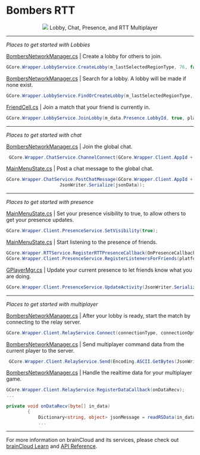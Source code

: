 # Bombers RTT

<p align="center">
    <img  src="../_screenshots/x_bombers.png?raw=true">
    Lobby, Chat, Presence, and RTT Multiplayer
</p>

---

_Places to get started with Lobbies_

[BombersNetworkManager.cs](https://github.com/getbraincloud/examples-unity/blob/master/BombersRTT/Assets/Scripts/Networking/BombersNetworkManager.cs#L65) | Create a lobby for others to join.

```csharp
GCore.Wrapper.LobbyService.CreateLobby(m_lastSelectedRegionType, 76, false, playerExtra, "", s_matchOptions, in_otherCxIds);
```

[BombersNetworkManager.cs](https://github.com/getbraincloud/examples-unity/blob/master/BombersRTT/Assets/Scripts/Networking/BombersNetworkManager.cs#L85) | Search for a lobby. A lobby will be made if none exist.

```csharp
GCore.Wrapper.LobbyService.FindOrCreateLobby(m_lastSelectedRegionType, 76, 2, algo,s_matchOptions, 1, false, playerExtra, "", s_matchOptions, in_otherCxIds);
```

[FriendCell.cs](https://github.com/getbraincloud/examples-unity/blob/master/BombersRTT/Assets/Scripts/UI/FriendCell.cs#L68) | Join a match that your friend is currently in.

```csharp
GCore.Wrapper.LobbyService.JoinLobby(m_data.Presence.LobbyId, true, playerExtra, "");
```

---

_Places to get started with chat_

[BombersNetworkManager.cs](https://github.com/getbraincloud/examples-unity/blob/master/BombersRTT/Assets/Scripts/Networking/BombersNetworkManager.cs#L1092) | Join the global chat.

```csharp
 GCore.Wrapper.ChatService.ChannelConnect(GCore.Wrapper.Client.AppId + ":gl:main", 25, onChannelConnected);
```

[MainMenuState.cs](https://github.com/getbraincloud/examples-unity/blob/d54976d03314243ffc9c3753e3bb7ad5d56531a9/BombersRTT/Assets/Scenes/States/MainMenuState/MainMenuState.cs#L271) | Post a chat message to the global chat.

```csharp
GCore.Wrapper.ChatService.PostChatMessage(GCore.Wrapper.Client.AppId + ":gl:main", in_field.text,
                    JsonWriter.Serialize(jsonData));
```

---

_Places to get started with presence_

[MainMenuState.cs](https://github.com/getbraincloud/examples-unity/blob/master/BombersRTT/Assets/Scenes/States/MainMenuState/MainMenuState.cs#L168) | Set your presence visibility to true, to allow others to get your presence updates.

```csharp
GCore.Wrapper.Client.PresenceService.SetVisibility(true);
```

[MainMenuState.cs](https://github.com/getbraincloud/examples-unity/blob/master/BombersRTT/Assets/Scenes/States/MainMenuState/MainMenuState.cs#L160-L161) | Start listening to the presence of friends.

```csharp
GCore.Wrapper.RTTService.RegisterRTTPresenceCallback(OnPresenceCallback);
GCore.Wrapper.Client.PresenceService.RegisterListenersForFriends(platform, true, presenceSuccess);
```

[GPlayerMgr.cs](https://github.com/getbraincloud/examples-unity/blob/master/BombersRTT/Assets/Framework/BaseManagers/GPlayerMgr.cs#L1089) | Update your current presence to let friends know what you are doing.

```csharp
GCore.Wrapper.Client.PresenceService.UpdateActivity(JsonWriter.Serialize(activity));
```

---

_Places to get started with multiplayer_

[BombersNetworkManager.cs](https://github.com/getbraincloud/examples-unity/blob/master/BombersRTT/Assets/Scripts/Networking/BombersNetworkManager.cs#L470) | After your lobby is ready, start the match by connecting to the relay server.

```csharp
GCore.Wrapper.Client.RelayService.Connect(connectionType, connectionOptions, null, onRSConnectError);
```

[BombersNetworkManager.cs](https://github.com/getbraincloud/examples-unity/blob/master/BombersRTT/Assets/Scripts/Networking/BombersNetworkManager.cs#L1062) | Send multiplayer command data from the current player to the server.

```csharp
 GCore.Wrapper.Client.RelayService.Send(Encoding.ASCII.GetBytes(JsonWriter.Serialize(json)), BrainCloud.Internal.RelayComms.TO_ALL_PLAYERS, true, true, 0);
```

[BombersNetworkManager.cs](https://github.com/getbraincloud/examples-unity/blob/master/BombersRTT/Assets/Scripts/Networking/BombersNetworkManager.cs#L577) | Handle the realtime data for your multiplayer game.

```csharp
GCore.Wrapper.Client.RelayService.RegisterDataCallback(onDataRecv);
...

private void onDataRecv(byte[] in_data)
        {
            Dictionary<string, object> jsonMessage = readRSData(in_data);
            ...
```

---

For more information on brainCloud and its services, please check out [brainCloud Learn](https://docs.braincloudservers.com/learn/introduction/) and [API Reference](https://docs.braincloudservers.com/api/introduction).

